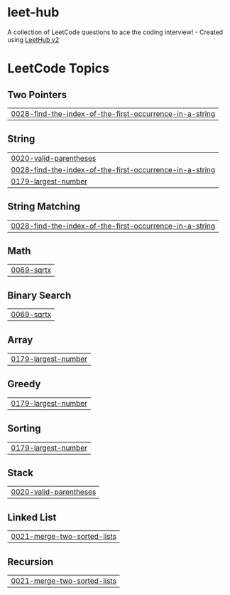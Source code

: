 # leet-hub
A collection of LeetCode questions to ace the coding interview! - Created using [LeetHub v2](https://github.com/arunbhardwaj/LeetHub-2.0)

<!---LeetCode Topics Start-->
# LeetCode Topics
## Two Pointers
|  |
| ------- |
| [0028-find-the-index-of-the-first-occurrence-in-a-string](https://github.com/subhash-reddy/leet-hub/tree/master/0028-find-the-index-of-the-first-occurrence-in-a-string) |
## String
|  |
| ------- |
| [0020-valid-parentheses](https://github.com/subhash-reddy/leet-hub/tree/master/0020-valid-parentheses) |
| [0028-find-the-index-of-the-first-occurrence-in-a-string](https://github.com/subhash-reddy/leet-hub/tree/master/0028-find-the-index-of-the-first-occurrence-in-a-string) |
| [0179-largest-number](https://github.com/subhash-reddy/leet-hub/tree/master/0179-largest-number) |
## String Matching
|  |
| ------- |
| [0028-find-the-index-of-the-first-occurrence-in-a-string](https://github.com/subhash-reddy/leet-hub/tree/master/0028-find-the-index-of-the-first-occurrence-in-a-string) |
## Math
|  |
| ------- |
| [0069-sqrtx](https://github.com/subhash-reddy/leet-hub/tree/master/0069-sqrtx) |
## Binary Search
|  |
| ------- |
| [0069-sqrtx](https://github.com/subhash-reddy/leet-hub/tree/master/0069-sqrtx) |
## Array
|  |
| ------- |
| [0179-largest-number](https://github.com/subhash-reddy/leet-hub/tree/master/0179-largest-number) |
## Greedy
|  |
| ------- |
| [0179-largest-number](https://github.com/subhash-reddy/leet-hub/tree/master/0179-largest-number) |
## Sorting
|  |
| ------- |
| [0179-largest-number](https://github.com/subhash-reddy/leet-hub/tree/master/0179-largest-number) |
## Stack
|  |
| ------- |
| [0020-valid-parentheses](https://github.com/subhash-reddy/leet-hub/tree/master/0020-valid-parentheses) |
## Linked List
|  |
| ------- |
| [0021-merge-two-sorted-lists](https://github.com/subhash-reddy/leet-hub/tree/master/0021-merge-two-sorted-lists) |
## Recursion
|  |
| ------- |
| [0021-merge-two-sorted-lists](https://github.com/subhash-reddy/leet-hub/tree/master/0021-merge-two-sorted-lists) |
<!---LeetCode Topics End-->